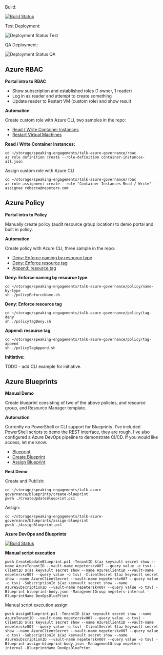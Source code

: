 Build:

[![Build Status](https://nepeters-devops.visualstudio.com/azure-blueprints/_apis/build/status/azure-blueprints-CI?branchName=master)](https://nepeters-devops.visualstudio.com/azure-blueprints/_build/latest?definitionId=8?branchName=master)

Test Deployment:

![Deployment Status Test](https://nepeters-devops.vsrm.visualstudio.com/_apis/public/Release/badge/6f0a6eee-bcec-4def-a3c3-eb6ac2005f71/2/2)

QA Deployment:

![Deployment Status QA](https://nepeters-devops.vsrm.visualstudio.com/_apis/public/Release/badge/6f0a6eee-bcec-4def-a3c3-eb6ac2005f71/2/5)

## Azure RBAC

**Portal intro to RBAC**

- Show subscription and established roles (1 owner, 1 reader)
- Log in as reader and attempt to create something
- Update reader to Restart VM (custom role) and show result

**Automation**

Create custom role with Azure CLI, two samples in the repo:

- [Read / Write Container Instances](./rbac/container-instances-all.json)
- [Restart Virtual Machines](./rbac/vm-restart.json)

**Read / Write Container Instances:**

```
cd ~/storage/speaking-engagements/talk-azure-governance/rbac
az role definition create --role-definition container-instances-all.json
```

Assign custom role with Azure CLI

```
cd ~/storage/speaking-engagements/talk-azure-governance/rbac
az role assignment create --role "Container Instances Read / Write" --assignee rebecca@nepeters.com
```

## Azure Policy

**Portal intro to Policy**

Manually create policy (audit resource group location) to demo portal and built in policy.

**Automation**

Create policy with Azure CLI, three sample in the repo:

- [Deny: Enforce naming by resource type](./policy/name-by-type/azuredeploy.json)
- [Deny: Enforce resource tag](./policy/tag-deny/azuredeploy.json)
- [Append: resource tag](./policy/tag-append/azuredeploy.json)

**Deny: Enforce naming by resource type**

```
cd ~/storage/speaking-engagements/talk-azure-governance/policy/name-by-type
sh ./policyEnforceName.sh
```

**Deny: Enforce resource tag**

```
cd ~/storage/speaking-engagements/talk-azure-governance/policy/tag-deny
sh ./policyTagDeny.sh
```

**Append: resource tag**

```
cd ~/storage/speaking-engagements/talk-azure-governance/policy/tag-append
sh ./policyTagAppend.sh
```

**Initiative:**

TODO - add CLI example for initiative.

## Azure Blueprints

**Manual Demo**

Create blueprint consisting of two of the above policies, and resource group, and Resource Manager template.

**Automation**

Currently no PowerShell or CLI support for Blueprints. I've included PowerShell scripts to demo the REST interface, they are rough. I've also configured a Azure DevOps pipeline to demonstrate CI/CD. If you would like access, let me know.

- [Blueprint](./blueprints/create-blueprint/blueprint-body.json)
- [Create Blueprint](./blueprints/create-blueprint/CreateUpdateBlueprint.ps1)
- [Assign Blueprint](./blueprints/assign-blueprint/AssignBlueprint.ps1)

**Rest Demo**

Create and Publish:

```
cd ~/storage/speaking-engagements/talk-azure-governance/blueprints/create-blueprint
pwsh ./CreateUpdateBlueprint.ps1
```

Assign:

```
cd ~/storage/speaking-engagements/talk-azure-governance/blueprints/assign-blueprint
pwsh ./AssignBlueprint.ps1
```

**Azure DevOps and Blueprints**

[![Build Status](https://nepeters-devops.visualstudio.com/azure-blueprints/_apis/build/status/azure-blueprints-CI?branchName=master)](https://nepeters-devops.visualstudio.com/azure-blueprints/_build/latest?definitionId=8?branchName=master)

**Manual script execution**

```
pwsh CreateUpdateBlueprint.ps1 -TenantID $(az keyvault secret show --name AzureTenantID --vault-name nepeterskv007 --query value -o tsv) -ClientID $(az keyvault secret show --name AzureClientID --vault-name nepeterskv007 --query value -o tsv) -ClientSecret $(az keyvault secret show --name AzureClientSecret --vault-name nepeterskv007 --query value -o tsv) -SubscriptionId $(az keyvault secret show --name AzureSubscriptionID --vault-name nepeterskv007 --query value -o tsv) -Blueprint blueprint-body.json -ManagementGroup nepeters-internal -BlueprintName DevOpsBluePrint
```

Manual script execution assign

```
pwsh AssignBlueprint.ps1 -TenantID $(az keyvault secret show --name AzureTenantID --vault-name nepeterskv007 --query value -o tsv) -ClientID $(az keyvault secret show --name AzureClientID --vault-name nepeterskv007 --query value -o tsv) -ClientSecret $(az keyvault secret show --name AzureClientSecret --vault-name nepeterskv007 --query value -o tsv) -SubscriptionId $(az keyvault secret show --name AzureSubscriptionID --vault-name nepeterskv007 --query value -o tsv) -Blueprint assign-blueprint-body.json -ManagementGroup nepeters-internal -BlueprintName DevOpsBluePrint
```